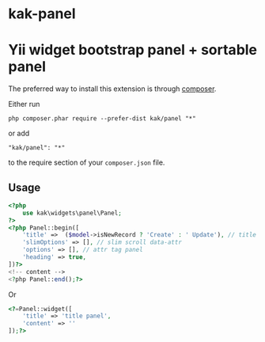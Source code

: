 # kak-panel
Yii widget bootstrap panel + sortable panel
=====================


The preferred way to install this extension is through [composer](http://getcomposer.org/download/).

Either run

```
php composer.phar require --prefer-dist kak/panel "*"
```

or add

```
"kak/panel": "*"
```

to the require section of your `composer.json` file.


Usage
-----
```php
<?php
    use kak\widgets\panel\Panel;
?>
<?php Panel::begin([
    'title' =>  ($model->isNewRecord ? 'Create' : ' Update'), // title panel
    'slimOptions' => [], // slim scroll data-attr
    'options' => [], // attr tag panel
    'heading' => true,
])?>
<!-- content -->
<?php Panel::end();?>
```
Or
```php 
<?=Panel::widget([
    'title' => 'title panel',
    'content' => ''
]);?>
```
